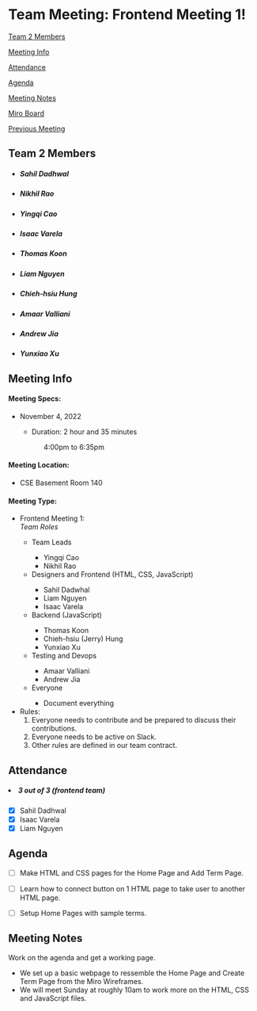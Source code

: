 # Team Meeting: Frontend Meeting 1!

[Team 2 Members](#team-2-members)

[Meeting Info](#meeting-info)

[Attendance](#attendance)

[Agenda](#agenda)

[Meeting Notes](#meeting-notes)

[Miro Board](https://miro.com/app/board/uXjVPJnCzps=/?share_link_id=992842944391)

[Previous Meeting](https://github.com/cse110-fa22-group2/team2-fa22-cse110/blob/main/admin/meetings/110122-begin_project_assignments.md)

## **Team 2 Members**
<ul>

##### <li> *Sahil Dadhwal* </li>
##### <li> *Nikhil Rao* </li>
##### <li> *Yingqi Cao* </li>
##### <li> *Isaac Varela* </li>
##### <li> *Thomas Koon* </li>
##### <li> *Liam Nguyen* </li>
##### <li> *Chieh-hsiu Hung* </li>
##### <li> *Amaar Valliani* </li>
##### <li> *Andrew Jia* </li>
##### <li> *Yunxiao Xu* </li> 
  
</ul>

## **Meeting Info**
#### Meeting Specs: 
<ul>
  <li>November 4, 2022</li>
  <ul>
    <li>Duration: 2 hour and 35 minutes</li>
        <ol>4:00pm to 6:35pm<ol>
  </ul>
</ul>

#### Meeting Location: 
<ul>
  <li>CSE Basement Room 140</li>
</ul>

#### Meeting Type: 
<ul>
  <li>Frontend Meeting 1:</li>
    <i> Team Roles</i>
    <ul>
        <li>Team Leads</li>
            <ul>
                <li>Yingqi Cao</li>
                <li>Nikhil Rao</li>    
            </ul>
        <li>Designers and Frontend (HTML, CSS, JavaScript)</li>
            <ul>
                <li>Sahil Dadwhal</li>
                <li>Liam Nguyen</li>
                <li>Isaac Varela</li>
            </ul>
        <li>Backend (JavaScript)</li>
            <ul>
                <li>Thomas Koon</li>
                <li>Chieh-hsiu (Jerry) Hung</li>
                <li>Yunxiao Xu</li>
            </ul>
        <li>Testing and Devops</li>
            <ul>
                <li>Amaar Valliani</li>
                <li>Andrew Jia</li>
            </ul>
      <li>Everyone</li>
            <ul>
                <li>Document everything</li>
            </ul>
    </ul>
    <li>
        Rules: 
        <ol>
            <li>
                Everyone needs to contribute and be prepared to discuss their contributions.
            </li>
            <li>
                Everyone needs to be active on Slack.
            </li>
            <li>
                Other rules are defined in our team contract.
            </li>
        </ol>
      </li>
    </ul>
</ul>	

## **Attendance**
##### <li> *3 out of 3 (frontend team)* </li>
- [x] Sahil Dadhwal
- [x] Isaac Varela
- [x] Liam Nguyen
    
## **Agenda**
- [ ] Make HTML and CSS pages for the Home Page and Add Term Page.
- [ ] Learn how to connect button on 1 HTML page to take user to another HTML page.
- [ ] Setup Home Pages with sample terms. 
    

## **Meeting Notes**


Work on the agenda and get a working page. 
<ul>
    <li>We set up a basic webpage to ressemble the Home Page and Create Term Page from the Miro Wireframes.</li>
    <li>We will meet Sunday at roughly 10am to work more on the HTML, CSS and JavaScript files.</li>
</ul>